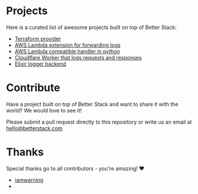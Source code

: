 # Projects
Here is a curated list of awesome projects built on top of Better Stack:

- [Terraform provider](https://github.com/BetterStackHQ/terraform-provider-better-uptime)
- [AWS Lambda extension for forwarding logs](https://github.com/stockstory/logtail-lambda-extension)
- [AWS Lambda compatible handler in python](https://gist.github.com/trenchawr/6183e7322126b251b0edb5eeb430f74d)
- [Cloudflare Worker that logs requests and responses](https://github.com/iamwarning/cloudflare-worker-jorgel)
- [Elixir logger backend](https://github.com/towhans/betterstack_logger_backend)

# Contribute
Have a project built on top of Better Stack and want to share it with the world? We would love to see it!

Please submit a pull request directly to this repository or write us an email at hello@betterstack.com

# Thanks
Special thanks go to all contributors - you're amazing! ❤️

- [iamwarning](https://github.com/iamwarning)
- 

